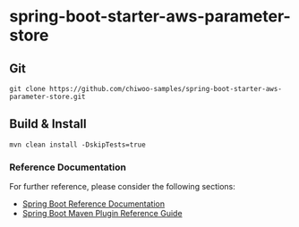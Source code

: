 # spring-boot-starter-aws-parameter-store

## Git
```
git clone https://github.com/chiwoo-samples/spring-boot-starter-aws-parameter-store.git
```
## Build & Install
```
mvn clean install -DskipTests=true 
```

### Reference Documentation
For further reference, please consider the following sections:

* [Spring Boot Reference Documentation](https://docs.spring.io/spring-boot/docs/3.0.x/reference/html/)
* [Spring Boot Maven Plugin Reference Guide](https://docs.spring.io/spring-boot/docs/3.0.x/maven-plugin/reference/htmlsingle/)


